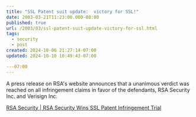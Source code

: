 ```yaml
---
title: "SSL Patent suit update:  victory for SSL!"
date: 2003-03-21T11:23:00.000-08:00
published: true
url: /2003/03/ssl-patent-suit-update-victory-for-ssl.html
tags:
  - security
  - post
created: 2024-10-06 21:27:14-07:00
updated: 2024-10-10 10:49:43-07:00

---07:00
---
```


A press release on RSA's website announces that a unanimous verdict was reached on all infringement claims in favor of the defendants, RSA Security Inc. and Verisign Inc.  
  
[RSA Security | RSA Security Wins SSL Patent Infringement Trial](https://www.rsasecurity.com/company/news/releases/pr.asp?doc_id=1577 "RSA Security | RSA Security Wins SSL Patent Infringement Trial")